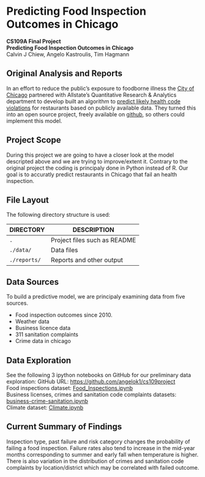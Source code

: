 # Predicting Food Inspection Outcomes in Chicago
**CS109A Final Project**<br>
**Predicting Food Inspection Outcomes in Chicago**<br>
Calvin J Chiew, Angelo Kastroulis, Tim Hagmann<br>

## Original Analysis and Reports
In an effort to reduce the public’s exposure to foodborne illness the [City of Chicago](https://github.com/Chicago) partnered with Allstate’s Quantitative Research & Analytics department to develop built an algorithm to [predict likely health code violations](http://chicago.github.io/food-inspections-evaluation/) for restaurants based on publicly available data. They turned this into an open source project, freely available on [github](https://github.com/Chicago/food-inspections-evaluation), so others could implement this model.

## Project Scope
During this project we are going to have a closer look at the model descripted above and we are trying to improve/extent it. Contrary to the original project the coding is principaly done in Python instead of R. Our goal is to accuratly predict restaurants in Chicago that fail an health inspection.

## File Layout

The following directory structure is used:

DIRECTORY           | DESCRIPTION
--------------------|----------------------
`.`                 | Project files such as README
`./data/`           | Data files
`./reports/`        | Reports and other output

## Data Sources
To build a predictive model, we are principaly examining data from five sources.

- Food inspection outcomes since 2010.
- Weather data
- Business licence data
- 311 sanitation complaints
- Crime data in chicago

## Data Exploration
See the following 3 ipython notebooks on GitHub for our preliminary data exploration:
GitHub URL: https://github.com/angelok1/cs109project <br>
Food inspections dataset: [Food_Inspections.ipynb](https://github.com/angelok1/cs109project/blob/master/Food_Inspections.ipynb) <br>
Business licenses, crimes and sanitation code complaints datasets: [business-crime-sanitation.ipynb](https://github.com/angelok1/cs109project/blob/master/business-crime-sanitation.ipynb) <br>
Climate dataset: [Climate.ipynb](https://github.com/angelok1/cs109project/blob/master/Climate.ipynb) <br>

## Current Summary of Findings
Inspection type, past failure and risk category changes the probability of failing a food inspection. Failure rates also tend to increase in the mid-year months corresponding to summer and early fall when temperature is higher. There is also variation in the distribution of crimes and sanitation code complaints by location/district which may be correlated with failed outcome.
